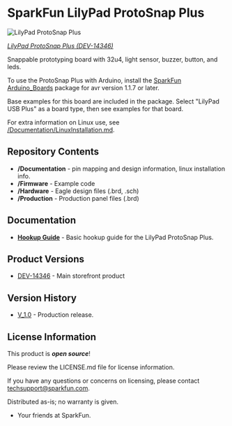 SparkFun LilyPad ProtoSnap Plus
========================================

![LilyPad ProtoSnap Plus](https://cdn.sparkfun.com//assets/parts/1/2/3/2/4/14346-01.jpg)

[*LilyPad ProtoSnap Plus (DEV-14346)*](https://www.sparkfun.com/products/14346)

Snappable prototyping board with 32u4, light sensor, buzzer, button, and leds. 

To use the ProtoSnap Plus with Arduino, install the [SparkFun Arduino_Boards](https://github.com/sparkfun/Arduino_Boards) package for avr version 1.1.7 or later.

Base examples for this board are included in the package.  Select "LilyPad USB Plus" as a board type, then see examples for that board.

For extra information on Linux use, see [/Documentation/LinuxInstallation.md](https://github.com/sparkfun/LilyPad_ProtoSnap_Plus/tree/master/Documentation/LinuxInstallation.md).

Repository Contents
-------------------

* **/Documentation** - pin mapping and design information, linux installation info.
* **/Firmware** - Example code 
* **/Hardware** - Eagle design files (.brd, .sch)
* **/Production** - Production panel files (.brd)

Documentation
--------------
* **[Hookup Guide](https://learn.sparkfun.com/tutorials/lilypad-protosnap-plus-hookup-guide)** - Basic hookup guide for the LilyPad ProtoSnap Plus.

Product Versions
----------------
* [DEV-14346](https://www.sparkfun.com/products/14346) - Main storefront product

Version History
---------------
* [V_1.0](https://github.com/sparkfun/LilyPad_ProtoSnap_Plus/tree/V_0.1) - Production release.

License Information
-------------------

This product is _**open source**_! 

Please review the LICENSE.md file for license information. 

If you have any questions or concerns on licensing, please contact techsupport@sparkfun.com.

Distributed as-is; no warranty is given.

- Your friends at SparkFun.

_<COLLABORATION CREDIT>_

